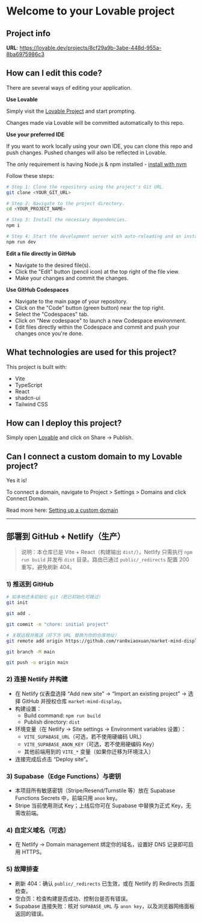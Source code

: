 # Welcome to your Lovable project

## Project info

**URL**: https://lovable.dev/projects/8cf29a9b-3abe-448d-955a-8ba6975986c3

## How can I edit this code?

There are several ways of editing your application.

**Use Lovable**

Simply visit the [Lovable Project](https://lovable.dev/projects/8cf29a9b-3abe-448d-955a-8ba6975986c3) and start prompting.

Changes made via Lovable will be committed automatically to this repo.

**Use your preferred IDE**

If you want to work locally using your own IDE, you can clone this repo and push changes. Pushed changes will also be reflected in Lovable.

The only requirement is having Node.js & npm installed - [install with nvm](https://github.com/nvm-sh/nvm#installing-and-updating)

Follow these steps:

```sh
# Step 1: Clone the repository using the project's Git URL.
git clone <YOUR_GIT_URL>

# Step 2: Navigate to the project directory.
cd <YOUR_PROJECT_NAME>

# Step 3: Install the necessary dependencies.
npm i

# Step 4: Start the development server with auto-reloading and an instant preview.
npm run dev
```

**Edit a file directly in GitHub**

- Navigate to the desired file(s).
- Click the "Edit" button (pencil icon) at the top right of the file view.
- Make your changes and commit the changes.

**Use GitHub Codespaces**

- Navigate to the main page of your repository.
- Click on the "Code" button (green button) near the top right.
- Select the "Codespaces" tab.
- Click on "New codespace" to launch a new Codespace environment.
- Edit files directly within the Codespace and commit and push your changes once you're done.

## What technologies are used for this project?

This project is built with:

- Vite
- TypeScript
- React
- shadcn-ui
- Tailwind CSS

## How can I deploy this project?

Simply open [Lovable](https://lovable.dev/projects/8cf29a9b-3abe-448d-955a-8ba6975986c3) and click on Share -> Publish.

## Can I connect a custom domain to my Lovable project?

Yes it is!

To connect a domain, navigate to Project > Settings > Domains and click Connect Domain.

Read more here: [Setting up a custom domain](https://docs.lovable.dev/tips-tricks/custom-domain#step-by-step-guide)

---

## 部署到 GitHub + Netlify（生产）

> 说明：本仓库已是 Vite + React（构建输出 `dist/`），Netlify 只需执行 `npm run build` 并发布 `dist` 目录。路由已通过 `public/_redirects` 配置 200 重写，避免刷新 404。

### 1) 推送到 GitHub

```bash
# 如本地还未初始化 git（若已初始化可跳过）
git init

git add .

git commit -m "chore: initial project"

# 关联远程并推送（将下方 URL 替换为你的仓库地址）
git remote add origin https://github.com/ran0xiaoxuan/market-mind-display.git

git branch -M main

git push -u origin main
```

### 2) 连接 Netlify 并构建

- 在 Netlify 仪表盘选择 “Add new site” → “Import an existing project” → 选择 GitHub 并授权仓库 `market-mind-display`。
- 构建设置：
  - Build command: `npm run build`
  - Publish directory: `dist`
- 环境变量（在 Netlify → Site settings → Environment variables 设置）：
  - `VITE_SUPABASE_URL`（可选，若不使用硬编码 URL）
  - `VITE_SUPABASE_ANON_KEY`（可选，若不使用硬编码 Key）
  - 其他前端用到的 `VITE_*` 变量（如果你迁移为环境注入）
- 连接完成后点击 “Deploy site”。

### 3) Supabase（Edge Functions）与密钥

- 本项目所有敏感密钥（Stripe/Resend/Turnstile 等）放在 Supabase Functions Secrets 中，前端只用 `anon` key。
- Stripe 当前使用测试 Key；上线后你可在 Supabase 中替换为正式 Key，无需改前端。

### 4) 自定义域名（可选）

- 在 Netlify → Domain management 绑定你的域名，设置好 DNS 记录即可启用 HTTPS。

### 5) 故障排查

- 刷新 404：确认 `public/_redirects` 已生效，或在 Netlify 的 Redirects 页面检查。
- 空白页：检查构建是否成功、控制台是否有错误。
- Supabase 连接失败：核对 `SUPABASE_URL` 与 `anon key`，以及浏览器网络面板返回的错误。
